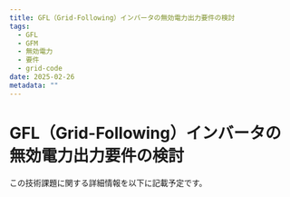 ```yaml
---
title: GFL（Grid-Following）インバータの無効電力出力要件の検討
tags:
  - GFL
  - GFM
  - 無効電力
  - 要件
  - grid-code
date: 2025-02-26
metadata: ""
---
```


# GFL（Grid-Following）インバータの無効電力出力要件の検討

この技術課題に関する詳細情報を以下に記載予定です。
